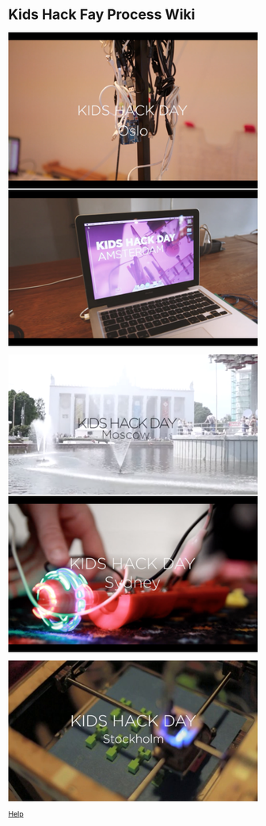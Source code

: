 # Kids Hack Fay Process Wiki

[ ![](media/khdoslo.png) ](oslo)
[ ![](media/khdamsterdan.png) ](amsterdan)

[ ![](media/khdmoscow.png) ](moscow)
[ ![](media/khdsidney.png) ](sydney)

[ ![](media/khdstockholm.jpg) ](stockholm)

[Help](README.md)